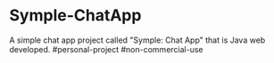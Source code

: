 # Symple-ChatApp
A simple chat app project called "Symple: Chat App" that is Java web developed. #personal-project #non-commercial-use
